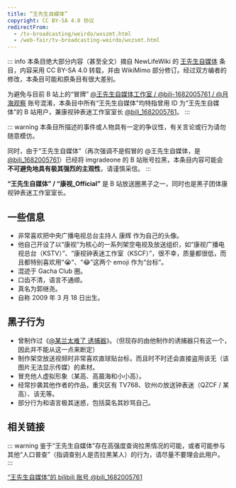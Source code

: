 ```yaml
---
title: “王先生自媒体”
copyright: CC BY-SA 4.0 协议
redirectFrom:
  - /tv-broadcasting/weirdo/wxszmt.html
  - /web-fair/tv-broadcasting-weirdo/wxzsmt.html
---
```


::: info
本条目绝大部分内容（甚至全文）摘自 NewLifeWiki 的 [王先生自媒体](https://newlifewiki.miraheze.org/wiki/王先生自媒体) 条目，内容采用 CC BY-SA 4.0 转载，并由 WikiMimo 部分修订。经过双方编者的修改，本条目可能和原条目有很大差别。

为避免与目前 B 站上的“冒牌” [@王先生自媒体工作室 / @bili-1682005761 / @月海观察](https://space.bilibili.com/1374920017) 账号混淆，本条目中所有“王先生自媒体”均特指曾用 ID 为“王先生自媒体”的 B 站用户，兼康视钟表迷工作室室长 [@bili_1682005761](https://space.bilibili.com/1682005761)。
:::

::: warning
本条目所描述的事件或人物具有一定的争议性，有关言论或行为请勿随意模仿。

同时，由于“王先生自媒体”（再次强调不是假冒的 @王先生自媒体，是 [@bili_1682005761](https://space.bilibili.com/1682005761)）已经将 imgradeone 的 B 站账号拉黑，本条目内容可能会 **不可避免地具有极其强烈的主观性**，请谨慎采信。
:::

**“王先生自媒体” / “康视_Official”** 是 B 站放送圈黑子之一，同时也是黑子团体康视钟表迷工作室室长。

## 一些信息

- 非常喜欢把中央广播电视总台主持人 康辉 作为自己的头像。
- 他自己开设了以“康视”为核心的一系列架空电视及放送组织，如“康视广播电视总台（KSTV）”、“康视钟表迷工作室（KSCF）”，很不幸，质量都很低，而且都特别喜欢用“😭”、“😂”这两个 emoji 作为“台标”。
- 混迹于 Gacha Club 圈。
- 口齿不清，语言不通顺。
- 真名为郭继尧。<!-- 由不得我哈，ta 自己承认的，https://archive.ph/vWaF2，请 -->
- 自称 2009 年 3 月 18 日出生。

## 黑子行为

- 曾制作过《[@某兰太难了 诱捕器](https://www.bilibili.com/video/BV1aL4y1q7jr)》。（但现存的由他制作的诱捕器只有这一个，因此并不能从这一点来断定）
- 制作架空放送视频时非常喜欢直球贴台标，而且时不时还会直接盗用该无（该图片无法显示传媒）的素材。
- 冒充他人虚拟形象（某高、高晨海和小小高）。
- 经常抄袭其他作者的作品，重灾区有 TV768、钦州の放送钟表迷（QZCF / 某高）、该无等。
- 部分行为和语言极其迷惑，包括莫名其妙骂自己。

## 相关链接

::: warning
鉴于“王先生自媒体”存在高强度查询拉黑情况的可能，或者可能参与其他“人口普查”（指调查别人是否拉黑某人）的行为，请尽量不要理会此用户。
:::

[“王先生自媒体”的 bilibili 账号 @bili_1682005761](https://space.bilibili.com/1682005761)
